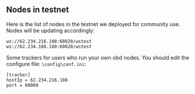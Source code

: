 ## Nodes in testnet

Here is the list of nodes in the testnet we deployed for community use. Nodes will be updating accordingly:  

``` 
ws://62.234.216.108:60020/wstest
ws://62.234.188.160:60020/wstest
```

Some trackers for users who run your own obd nodes. You should edit the configure file: `\config\conf.ini`:

```
[tracker]
hostIp = 62.234.216.108 
port = 60060
``` 

 
